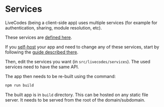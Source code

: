 # Services

LiveCodes (being a client-side app) uses multiple services (for example for authentication, sharing, module resolution, etc).

These services are [defined here](https://github.com/live-codes/livecodes/tree/develop/src/livecodes/services).

If you [self-host](../getting-started.md#self-hosted) your app and need to change any of these services, start by following the [guide described there](../getting-started.md#self-hosted).

Then, edit the services you want (in `src/livecodes/services`). The used services need to have the same API.

The app then needs to be re-built using the command:

```sh
npm run build
```

The built app is in `build` directory. This can be hosted on any static file server. It needs to be served from the root of the domain/subdomain.
